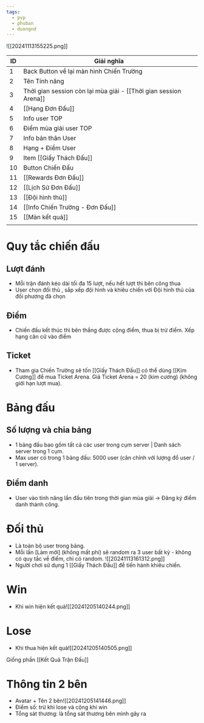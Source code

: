 ```yaml
---
tags:
  - pvp
  - phuban
  - duongnd
---
```

![[20241113155225.png]]

| ID  | Giải nghĩa                                                       |
| --- | ---------------------------------------------------------------- |
| 1   | Back Button về lại màn hình Chiến Trường                         |
| 2   | Tên Tính năng                                                    |
| 3   | Thời gian session còn lại mùa giải - [[Thời gian session Arena]] |
| 4   | [[Hạng Đơn Đấu]]                                                 |
| 5   | Info user TOP                                                    |
| 6   | Điểm mùa giải user TOP                                           |
| 7   | Info bản thân User                                               |
| 8   | Hạng + Điểm User                                                 |
| 9   | Item [[Giấy Thách Đấu]]                                          |
| 10  | Button Chiến Đấu                                                 |
| 11  | [[Rewards Đơn Đấu]]                                              |
| 12  | [[Lịch Sử Đơn Đấu]]                                              |
| 13  | [[Đội hình thủ]]                                                 |
| 14  | [[Info Chiến Trường - Đơn Đấu]]                                  |
| 15  | [[Màn kết quả]]                                                  |
|     |                                                                  |

# Quy tắc chiến đấu
## Lượt đánh
- Mỗi trận đánh kéo dài tối đa 15 lượt, nếu hết lượt thì bên công thua
- User chọn đối thủ , sắp xếp đội hình và khiêu chiến với Đội hình thủ của đối phương đã chọn
## Điểm
- Chiến đấu kết thúc thì bên thắng được cộng điểm, thua bị trừ điểm. Xếp hạng căn cứ vào điểm
## Ticket
- Tham gia Chiến Trường sẽ tốn [[Giấy Thách Đấu]] có thể dùng [[Kim Cương]] để mua Ticket Arena. Giá Ticket Arena = 20 (kim cương) (không giới hạn lượt mua).

# Bảng đấu
## Số lượng và chia bảng
- 1 bảng đấu bao gồm tất cả các user trong cụm server | Danh sách server trong 1 cụm.
- Max user có trong 1 bảng đấu: 5000 user (căn chỉnh với lượng đổ user / 1 server).

## Điểm danh
- User vào tính năng lần đầu tiên trong thời gian mùa giải → Đăng ký điểm danh thành công.

# Đối thủ
- Là toàn bộ user trong bảng.
- Mỗi lần [Làm mới] (không mất phí) sẽ random ra 3 user bất kỳ - không có quy tắc về điểm, chỉ có random.
![[20241113161312.png]]
- Người chơi sử dụng 1 [[Giấy Thách Đấu]] để tiến hành khiêu chiến.

# Win
- Khi win hiện kết quả![[20241205140244.png]]

# Lose
- Khi thua hiện kết quả![[20241205140505.png]]

Giống phần [[Kết Quả Trận Đấu]]
# Thông tin 2 bên
- Avatar + Tên 2 bên![[20241205141446.png]]
- Điểm số: trừ khi lose và cộng khi win
- Tổng sát thương: là tổng sát thương bên mình gây ra